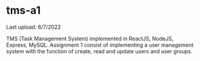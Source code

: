 # tms-a1

Last upload: 6/7/2022

TMS (Task Management System) implemented in ReactJS, NodeJS, Express, MySQL. Assignment 1 consist of implementing a user management system with the function of create, read and update users and user groups.
